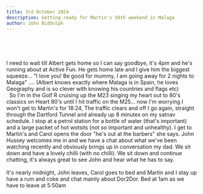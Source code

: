 ```yaml
---
title: 3rd October 2024
description: Getting ready for Martin's 50th weekend in Malaga
author: John Biddulph
---
```


<!-- ::callout
---
icon: https://api.iconify.design/mdi:brain.svg
---
_This_ can be rich text with [MarkDown]{.font-bold.bg-yellow-300.px-2.text-yellow-900}! 
:: -->

# 
\
&nbsp;
\
I need to wait till Albert gets home so I can say goodbye, it's 4pm and he's running about at Active Fun. He gets home late and I give him the biggest squeeze... "I love you! Be good for mummy, I am going away for 2 nights to Malaga" .... (Albert knows exactly where Malaga is in Spain, he loves Geography and is so clever with knowing his countries and flags etc)
\
&nbsp;
So I'm in the Golf R cruising up the M23 singing my heart out to 80's classics on Heart 80's until I hit traffic on the M25... now I'm worrying I won't get to Martin's for 18:24, The traffic clears and off I go again, straight through the Dartford Tunnel and already up 8 minutes on my satnav schedule.
I stop at a petrol station for a bottle of water (that's important) and a large packet of hot wotsits (not so important and unhealthy). I get to Martin's and Carol opens the door "he's out at the barbers" she says. John Hussey welcomes me in and we have a chat about what we've been watching recently and obviously brings up in conversation my dad. We sit down and have a lovely chilli (with no chilli). We sit down and continue chatting, it's always great to see John and hear what he has to say.
\
&nbsp;
\
It's nearly midnight, John leaves, Carol goes to bed and Martin and I stay up have a rum and coke and chat mainly about Dor2Dor. Bed at 1am as we have to leave at 5:50am

